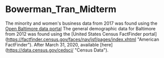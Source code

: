 # Bowerman_Tran_Midterm

The minority and women's business data from 2017 was found using the [Open Baltimore data portal](https://data.baltimorecity.gov/ "Open Baltimore")
The general demographic data for Baltimore from 2012 was found using the [United States Census FactFinder portal] (https://factfinder.census.gov/faces/nav/jsf/pages/index.xhtml "American FactFinder"). After March 31, 2020, available [here] (https://data.census.gov/cedsci/ "Census Data").
